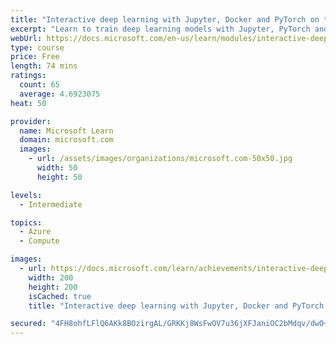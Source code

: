 ```yaml
---
title: "Interactive deep learning with Jupyter, Docker and PyTorch on the Data Science Virtual Machine"
excerpt: "Learn to train deep learning models with Jupyter, PyTorch and the Data Science Virtual Machine."
webUrl: https://docs.microsoft.com/en-us/learn/modules/interactive-deep-learning/
type: course
price: Free
length: 74 mins
ratings:
  count: 65
  average: 4.6923075
heat: 50

provider:
  name: Microsoft Learn
  domain: microsoft.com
  images:
    - url: /assets/images/organizations/microsoft.com-50x50.jpg
      width: 50
      height: 50

levels:
  - Intermediate

topics:
  - Azure
  - Compute

images:
  - url: https://docs.microsoft.com/learn/achievements/interactive-deep-learning-social.png
    width: 200
    height: 200
    isCached: true
    title: "Interactive deep learning with Jupyter, Docker and PyTorch on the Data Science Virtual Machine"

secured: "4FH8ohfLFlQ6AKk8BOzirgAL/GRKKj8WsFwOV7u36jXFJaniOC2bMdqv/dwO+UgFifKARNaiN85jUZg7db6fPbjSyTZ4MQgOwXMBM2bGYW0gv7v+BcXSvpXlxSCMJSG9VV1jPEYlQmbhkN1BvjuLbX4pSC32e3GmGIZ2cXOhZ54hEhLYCxBL4mM89/5JakVNYMZ08L/kiYZh7biVNmmhJwNZ/8QZSc0w/cQXd5+4bz0SM+s+AVhe+0kq6Oq8fgLf4Z1+UTjzWw9WIooGqPuQkbEmf7HvdFP/jr0hAy9sDTJBTqTEIVqRFNjRjE5akejs2NkCm8N3Zv6BCXXhaJmF7GwUCUkKVMiAb/7/rOZYsHD38vh+bWXbCIR3FuHPm8aVS3mfu/uBpro5yAsbhF6OpQ==;4ezwUp/6a4Lyk0fqjaRHzg=="
---
```


